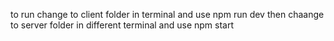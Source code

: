 to run change to client folder in terminal and use npm run dev
then chaange to server folder in different terminal and use npm start
